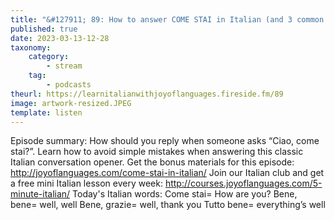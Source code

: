 ```yaml
---
title: "&#127911; 89: How to answer COME STAI in Italian (and 3 common mistakes to avoid)"
published: true
date: 2023-03-13-12-28
taxonomy:
    category:
        - stream
    tag:
        - podcasts
theurl: https://learnitalianwithjoyoflanguages.fireside.fm/89
image: artwork-resized.JPEG
template: listen
---
```


Episode summary: How should you reply when someone asks &ldquo;Ciao, come stai?&rdquo;. Learn how to avoid simple mistakes when answering this classic Italian conversation opener. Get the bonus materials for this episode: http://joyoflanguages.com/come-stai-in-italian/ Join our Italian club and get a free mini Italian lesson every week: http://courses.joyoflanguages.com/5-minute-italian/ Today&#039;s Italian words: Come stai= How are you? Bene, bene= well, well Bene, grazie= well, thank you Tutto bene= everything&rsquo;s well
